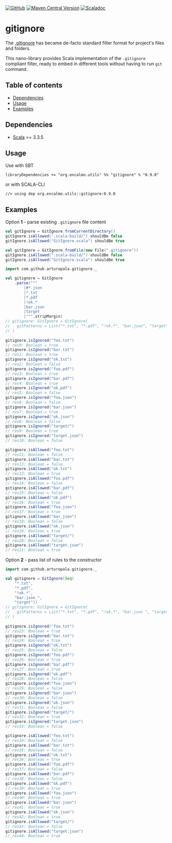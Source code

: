 <a href="https://github.com/encalmo/gitignore">![GitHub](https://img.shields.io/badge/github-%23121011.svg?style=for-the-badge&logo=github&logoColor=white)</a> <a href="https://central.sonatype.com/artifact/org.encalmo.utils/gitignore_3" target="_blank">![Maven Central Version](https://img.shields.io/maven-central/v/org.encalmo.utils/gitignore_3?style=for-the-badge)</a> <a href="https://encalmo.github.io/gitignore/scaladoc/org/encalmo/utils.html" target="_blank"><img alt="Scaladoc" src="https://img.shields.io/badge/docs-scaladoc-red?style=for-the-badge"></a>

# gitignore

The [.gitignore](https://git-scm.com/docs/gitignore) has became de-facto standard filter format for project's files and folders. 

This nano-library provides Scala implementation of the `.gitignore` compliant filter, ready to embed in different tools without having to run `git` command.

## Table of contents

- [Dependencies](#dependencies)
- [Usage](#usage)
- [Examples](#examples)

## Dependencies

   - [Scala](https://www.scala-lang.org) >= 3.3.5

## Usage

Use with SBT

    libraryDependencies += "org.encalmo.utils" %% "gitignore" % "0.9.0"

or with SCALA-CLI

    //> using dep org.encalmo.utils::gitignore:0.9.0

## Examples

Option **1** - parse existing `.gitignore` file content

```scala
val gitIgnore = GitIgnore.fromCurrentDirectory()
gitIgnore.isAllowed(".scala-build/") shouldBe false
gitIgnore.isAllowed("GitIgnore.scala") shouldBe true
```

```scala
val gitIgnore = GitIgnore.fromFile(new File(".gitignore"))
gitIgnore.isAllowed(".scala-build/") shouldBe false
gitIgnore.isAllowed("GitIgnore.scala") shouldBe true
```

```scala
import com.github.arturopala.gitignore._

val gitignore = GitIgnore
    .parse(""" 
        |#*.json
        |*.txt
        |*.pdf
        |!ok.*
        |bar.json 
        |target  
        |""".stripMargin)
// gitignore: GitIgnore = GitIgnore(
//   gitPatterns = List("*.txt", "*.pdf", "!ok.*", "bar.json", "target")
// )
 
gitignore.isIgnored("foo.txt")
// res0: Boolean = true
gitignore.isIgnored("bar.txt")
// res1: Boolean = true
gitignore.isIgnored("ok.txt")
// res2: Boolean = false
gitignore.isIgnored("foo.pdf")
// res3: Boolean = true
gitignore.isIgnored("bar.pdf")
// res4: Boolean = true
gitignore.isIgnored("ok.pdf")
// res5: Boolean = false
gitignore.isIgnored("foo.json")
// res6: Boolean = false
gitignore.isIgnored("bar.json")
// res7: Boolean = true
gitignore.isIgnored("ok.json")
// res8: Boolean = false
gitignore.isIgnored("target/")
// res9: Boolean = true
gitignore.isIgnored("target.json")
// res10: Boolean = false

gitignore.isAllowed("foo.txt")
// res11: Boolean = false
gitignore.isAllowed("bar.txt")
// res12: Boolean = false
gitignore.isAllowed("ok.txt")
// res13: Boolean = true
gitignore.isAllowed("foo.pdf")
// res14: Boolean = false
gitignore.isAllowed("bar.pdf")
// res15: Boolean = false
gitignore.isAllowed("ok.pdf")
// res16: Boolean = true
gitignore.isAllowed("foo.json")
// res17: Boolean = true
gitignore.isAllowed("bar.json")
// res18: Boolean = false
gitignore.isAllowed("ok.json")
// res19: Boolean = true
gitignore.isAllowed("target/")
// res20: Boolean = false
gitignore.isAllowed("target.json")
// res21: Boolean = true
```

Option **2** - pass list of rules to the constructor

```scala
import com.github.arturopala.gitignore._

val gitignore = GitIgnore(Seq(
    "*.txt",
    "*.pdf",
    "!ok.*",
    "bar.json ",
    "target"))
// gitignore: GitIgnore = GitIgnore(
//   gitPatterns = List("*.txt", "*.pdf", "!ok.*", "bar.json ", "target")
// )
 
gitignore.isIgnored("foo.txt")
// res23: Boolean = true
gitignore.isIgnored("bar.txt")
// res24: Boolean = true
gitignore.isIgnored("ok.txt")
// res25: Boolean = false
gitignore.isIgnored("foo.pdf")
// res26: Boolean = true
gitignore.isIgnored("bar.pdf")
// res27: Boolean = true
gitignore.isIgnored("ok.pdf")
// res28: Boolean = false
gitignore.isIgnored("foo.json")
// res29: Boolean = false
gitignore.isIgnored("bar.json")
// res30: Boolean = false
gitignore.isIgnored("ok.json")
// res31: Boolean = false
gitignore.isIgnored("target/")
// res32: Boolean = true
gitignore.isIgnored("target.json")
// res33: Boolean = false

gitignore.isAllowed("foo.txt")
// res34: Boolean = false
gitignore.isAllowed("bar.txt")
// res35: Boolean = false
gitignore.isAllowed("ok.txt")
// res36: Boolean = true
gitignore.isAllowed("foo.pdf")
// res37: Boolean = false
gitignore.isAllowed("bar.pdf")
// res38: Boolean = false
gitignore.isAllowed("ok.pdf")
// res39: Boolean = true
gitignore.isAllowed("foo.json")
// res40: Boolean = true
gitignore.isAllowed("bar.json")
// res41: Boolean = true
gitignore.isAllowed("ok.json")
// res42: Boolean = true
gitignore.isAllowed("target/")
// res43: Boolean = false
gitignore.isAllowed("target.json")
// res44: Boolean = true
```